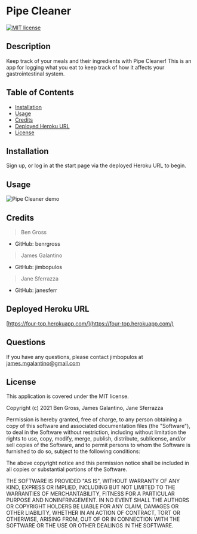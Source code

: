 # Pipe Cleaner
[![MIT license](https://img.shields.io/badge/License-MIT-blue.svg)](https://lbesson.mit-license.org/)

## Description
Keep track of your meals and their ingredients with Pipe Cleaner! This is an app for logging what you eat to keep track of how it affects your gastrointestinal system.

## Table of Contents
* [Installation](#installation)
* [Usage](#usage)
* [Credits](#credits)
* [Deployed Heroku URL](#deployed-heroku-url)
* [License](#license)

## Installation
Sign up, or log in at the start page via the deployed Heroku URL to begin.

## Usage
![Pipe Cleaner demo](public/images/Pipe-Cleaner-demo.gif)

## Credits
>Ben Gross 
- GitHub: benrgross

>James Galantino
- GitHub: jimbopulos

>Jane Sferrazza
- GitHub: janesferr

## Deployed Heroku URL
[https://four-top.herokuapp.com/](https://four-top.herokuapp.com/)

## Questions
If you have any questions, please contact jimbopulos at james.mgalantino@gmail.com

## License
This application is covered under the MIT license.

Copyright (c) 2021 Ben Gross, James Galantino, Jane Sferrazza

Permission is hereby granted, free of charge, to any person obtaining a copy
of this software and associated documentation files (the "Software"), to deal
in the Software without restriction, including without limitation the rights
to use, copy, modify, merge, publish, distribute, sublicense, and/or sell
copies of the Software, and to permit persons to whom the Software is
furnished to do so, subject to the following conditions:

The above copyright notice and this permission notice shall be included in all
copies or substantial portions of the Software.

THE SOFTWARE IS PROVIDED "AS IS", WITHOUT WARRANTY OF ANY KIND, EXPRESS OR
IMPLIED, INCLUDING BUT NOT LIMITED TO THE WARRANTIES OF MERCHANTABILITY,
FITNESS FOR A PARTICULAR PURPOSE AND NONINFRINGEMENT. IN NO EVENT SHALL THE
AUTHORS OR COPYRIGHT HOLDERS BE LIABLE FOR ANY CLAIM, DAMAGES OR OTHER
LIABILITY, WHETHER IN AN ACTION OF CONTRACT, TORT OR OTHERWISE, ARISING FROM,
OUT OF OR IN CONNECTION WITH THE SOFTWARE OR THE USE OR OTHER DEALINGS IN THE
SOFTWARE.
